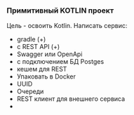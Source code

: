 ### Примитивный KOTLIN проект

Цель - освоить Kotlin. Написать сервис:
- gradle (+)
- с REST API (+)
- Swagger или OpenApi
- с подключением БД Postges
- кешем для REST
- Упаковать в Docker
- UUID
- Очереди
- REST клиент для внешнего сервиса
- 



